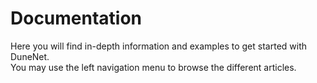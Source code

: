 # Documentation  
Here you will find in-depth information and examples to get started with DuneNet.  
You may use the left navigation menu to browse the different articles.